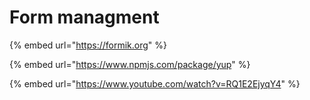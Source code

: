 # Form managment

{% embed url="https://formik.org" %}

{% embed url="https://www.npmjs.com/package/yup" %}

{% embed url="https://www.youtube.com/watch?v=RQ1E2EjyqY4" %}
